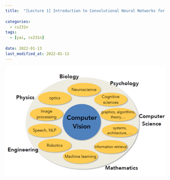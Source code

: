 ```yaml
---
title:  "[Lecture 1] Introduction to Convolutional Neural Networks for Visual Recognition"

categories:
  - cs231n
tags:
  - [yai, cs231n]
 
date: 2022-01-13
last_modified_at: 2022-01-13
---
```






<img src="../images/2022-01-13-cs231-Lecture1/image-20220113153043292.png" alt="image-20220113153043292" style="zoom:60%;" />











